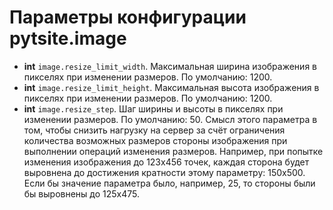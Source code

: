 # Параметры конфигурации pytsite.image

- **int** `image.resize_limit_width`. Максимальная ширина изображения в пикселях при изменении размеров. 
  По умолчанию: 1200.
- **int** `image.resize_limit_height`. Максимальная высота изображения в пикселях при изменении размеров. 
  По умолчанию: 1200.
- **int** `image.resize_step`. Шаг ширины и высоты в пикселях при изменении размеров. По умолчанию: 50. Смысл этого 
  параметра в том, чтобы снизить нагрузку на сервер за счёт ограничения количества возможных размеров стороны 
  изображения при выполнении операций изменения размеров. Например, при попытке изменения изображения до 123х456 точек,
  каждая сторона будет выровнена до достижения кратности этому параметру: 150х500. Если бы значение параметра было, 
  например, 25, то стороны были бы выровнены до 125х475.  
